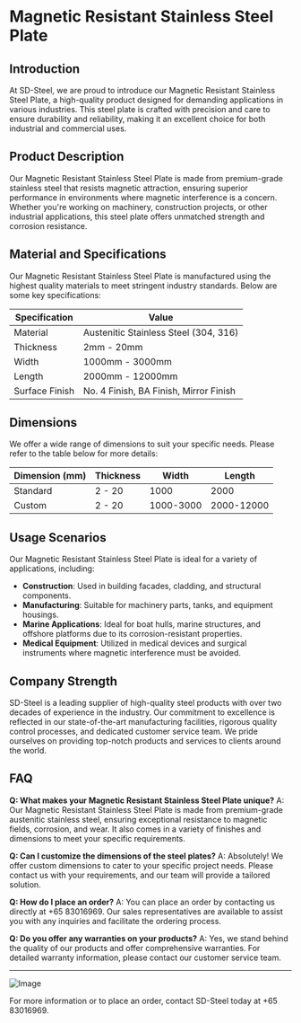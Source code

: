 # Magnetic Resistant Stainless Steel Plate

## Introduction
At SD-Steel, we are proud to introduce our Magnetic Resistant Stainless Steel Plate, a high-quality product designed for demanding applications in various industries. This steel plate is crafted with precision and care to ensure durability and reliability, making it an excellent choice for both industrial and commercial uses.

## Product Description
Our Magnetic Resistant Stainless Steel Plate is made from premium-grade stainless steel that resists magnetic attraction, ensuring superior performance in environments where magnetic interference is a concern. Whether you're working on machinery, construction projects, or other industrial applications, this steel plate offers unmatched strength and corrosion resistance.

## Material and Specifications
Our Magnetic Resistant Stainless Steel Plate is manufactured using the highest quality materials to meet stringent industry standards. Below are some key specifications:

| Specification | Value |
|---------------|-------|
| Material      | Austenitic Stainless Steel (304, 316) |
| Thickness     | 2mm - 20mm |
| Width         | 1000mm - 3000mm |
| Length        | 2000mm - 12000mm |
| Surface Finish| No. 4 Finish, BA Finish, Mirror Finish |

## Dimensions
We offer a wide range of dimensions to suit your specific needs. Please refer to the table below for more details:

| Dimension (mm) | Thickness | Width | Length |
|----------------|-----------|-------|--------|
| Standard       | 2 - 20    | 1000  | 2000   |
| Custom         | 2 - 20    | 1000-3000 | 2000-12000 |

## Usage Scenarios
Our Magnetic Resistant Stainless Steel Plate is ideal for a variety of applications, including:
- **Construction**: Used in building facades, cladding, and structural components.
- **Manufacturing**: Suitable for machinery parts, tanks, and equipment housings.
- **Marine Applications**: Ideal for boat hulls, marine structures, and offshore platforms due to its corrosion-resistant properties.
- **Medical Equipment**: Utilized in medical devices and surgical instruments where magnetic interference must be avoided.

## Company Strength
SD-Steel is a leading supplier of high-quality steel products with over two decades of experience in the industry. Our commitment to excellence is reflected in our state-of-the-art manufacturing facilities, rigorous quality control processes, and dedicated customer service team. We pride ourselves on providing top-notch products and services to clients around the world.

## FAQ
**Q: What makes your Magnetic Resistant Stainless Steel Plate unique?**
A: Our Magnetic Resistant Stainless Steel Plate is made from premium-grade austenitic stainless steel, ensuring exceptional resistance to magnetic fields, corrosion, and wear. It also comes in a variety of finishes and dimensions to meet your specific requirements.

**Q: Can I customize the dimensions of the steel plates?**
A: Absolutely! We offer custom dimensions to cater to your specific project needs. Please contact us with your requirements, and our team will provide a tailored solution.

**Q: How do I place an order?**
A: You can place an order by contacting us directly at +65 83016969. Our sales representatives are available to assist you with any inquiries and facilitate the ordering process.

**Q: Do you offer any warranties on your products?**
A: Yes, we stand behind the quality of our products and offer comprehensive warranties. For detailed warranty information, please contact our customer service team.

---

![Image](https://github.com/user-attachments/assets/2567258e-e124-4816-932d-1809bd27ef0b)

For more information or to place an order, contact SD-Steel today at +65 83016969.